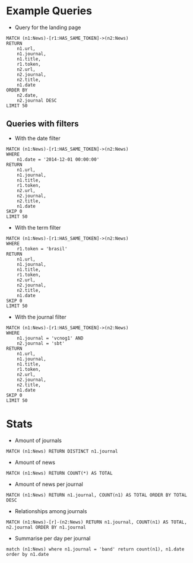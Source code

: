 # Example Queries

* Query for the landing page

```
MATCH (n1:News)-[r1:HAS_SAME_TOKEN]->(n2:News) 
RETURN 
    n1.url,
    n1.journal, 
    n1.title,
    r1.token,
    n2.url,
    n2.journal, 
    n2.title,
    n1.date 
ORDER BY
    n2.date,
    n2.journal DESC 
LIMIT 50
```

## Queries with filters

* With the date filter

```
MATCH (n1:News)-[r1:HAS_SAME_TOKEN]->(n2:News) 
WHERE 
    n1.date = '2014-12-01 00:00:00'
RETURN 
    n1.url,
    n1.journal, 
    n1.title,
    r1.token,
    n2.url,
    n2.journal, 
    n2.title,
    n1.date 
SKIP 0 
LIMIT 50
```

* With the term filter

```
MATCH (n1:News)-[r1:HAS_SAME_TOKEN]->(n2:News) 
WHERE 
    r1.token = 'brasil'
RETURN 
    n1.url,
    n1.journal, 
    n1.title,
    r1.token,
    n2.url,
    n2.journal, 
    n2.title,
    n1.date 
SKIP 0 
LIMIT 50
```

* With the journal filter

```
MATCH (n1:News)-[r1:HAS_SAME_TOKEN]->(n2:News) 
WHERE 
    n1.journal = 'vcnog1' AND
    n2.journal = 'sbt' 
RETURN 
    n1.url,
    n1.journal, 
    n1.title,
    r1.token,
    n2.url,
    n2.journal, 
    n2.title,
    n1.date 
SKIP 0 
LIMIT 50
```

# Stats

* Amount of journals

```
MATCH (n1:News) RETURN DISTINCT n1.journal
```

* Amount of news

```
MATCH (n1:News) RETURN COUNT(*) AS TOTAL
```

* Amount of news per journal

```
MATCH (n1:News) RETURN n1.journal, COUNT(n1) AS TOTAL ORDER BY TOTAL DESC
```

* Relationships among journals

```
MATCH (n1:News)-[r]-(n2:News) RETURN n1.journal, COUNT(n1) AS TOTAL, n2.journal ORDER BY n1.journal 
```

* Summarise per day per journal

```
match (n1:News) where n1.journal = 'band' return count(n1), n1.date order by n1.date
```
